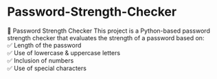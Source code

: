 # Password-Strength-Checker
🔐 Password Strength Checker  This project is a Python-based password strength checker that evaluates the strength of a password based on:  
✅ Length of the password  
✅ Use of lowercase &amp; uppercase letters  
✅ Inclusion of numbers  
✅ Use of special characters
